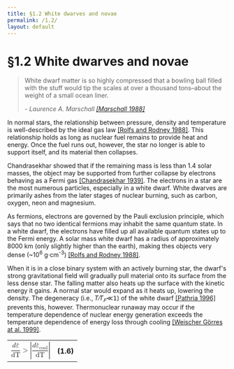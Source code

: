 ```yaml
---
title: §1.2 White dwarves and novae
permalink: /1.2/
layout: default
---
```


§1.2 White dwarves and novae
============================

<blockquote>
<p>White dwarf matter is so highly compressed that a bowling ball filled with
	the stuff would tip the scales at over a thousand tons–about the weight of
	a small ocean liner.
</p>
<footer><cite>- Laurence A. Marschall 
	<a href="../bibliography/#marschall">[Marschall 1988]</a></cite></footer>
</blockquote>

In normal stars, the relationship between pressure, density and temperature is
well-described by the ideal gas law [[Rolfs and Rodney
1988]](../bibliography/#rolfs). This relationship holds as long as nuclear
fuel remains to provide heat and energy. Once the fuel runs out, however, the
star no longer is able to support itself, and its material then collapses.

Chandrasekhar showed that if the remaining mass is less than 1.4 solar masses,
the object may be supported from further collapse by electrons behaving as a
Fermi gas [[Chandrasekhar 1939]](../bibliography/#chandrasekhar). The
electrons in a star are the most numerous particles, especially in a white
dwarf. White dwarves are primarily ashes from the later stages of nuclear
burning, such as carbon, oxygen, neon and magnesium.

As fermions, electrons are governed by the Pauli exclusion principle, which
says that no two identical fermions may inhabit the same quantum state. In a
white dwarf, the electrons have filled up all available quantum states up to
the Fermi energy. A solar mass white dwarf has a radius of approximately 8000
km (only slightly higher than the earth), making thes objects very dense
(~10<sup>6</sup> g⋅cm<sup>-3</sup>) [[Rolfs and Rodney
1988]](../bibliography/#rolfs).

When it is in a close binary system with an actively burning star, the dwarf's
strong gravitational field will gradually pull material onto its surface from
the less dense star. The falling matter also heats up the surface with the
kinetic energy it gains. A normal star would expand as it heats up, lowering
the density. The degeneracy (i.e., 𝑇∕𝑇<sub>𝐹</sub>≪𝟣) of the white dwarf
[[Pathria 1996]](../bibliography/#pathria) prevents this, however.
Thermonuclear runaway may occur if the temperature dependence of nuclear
energy generation exceeds the temperature dependence of energy loss through
cooling [[Weischer Görres at al. 1999]](../bibliography/#weischer).

<table class="equation">
	<tr>
		<td>
			<math xmlns="http://www.w3.org/1998/Math/MathML" display="block">
			 <semantics>
			  <mrow>
			   <mfrac>
			    <mrow>
			     <mi>d</mi>
			     <mover accent="true">
			      <mi>ε</mi>
			      <mo stretchy="false">˙</mo>
			     </mover>
			    </mrow>
			    <mi mathvariant="italic">dT</mi>
			   </mfrac>
			   <mo stretchy="false">&gt;</mo>
			   <mrow>
			    <mo fence="true" stretchy="true">|</mo>
			    <mrow>
			     <mfrac>
			      <mrow>
			       <mi>d</mi>
			       <msub>
			        <mover accent="true">
			         <mi>ε</mi>
			         <mo stretchy="false">˙</mo>
			        </mover>
			        <mi mathvariant="italic">cool</mi>
			       </msub>
			      </mrow>
			      <mi mathvariant="italic">dT</mi>
			     </mfrac>
			    </mrow>
			    <mo fence="true" stretchy="true">|</mo>
			   </mrow>
			  </mrow>
			  <annotation encoding="StarMath 5.0">{d{dot ε}} over {dT} &gt; left lline {d{dot ε}_{cool}} over {dT} right rline</annotation>
			 </semantics>
			</math>
		</td>
		<a name="eqn1.2"><th rowspan="2">(1.6)</th></a>
	</tr>
</table>